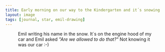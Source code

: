 ```yaml
---
title: Early morning on our way to the Kindergarten and it´s snowing
layout: image
tags: [journal, star, emil-drawing]
---
```

<figure>
<img src="/img/journal/IMG_0240.jpg" alt="">
<figcaption>Emil writing his name in the snow. It´s on the engine hood of my car and Emil asked <em>"Are we allowed to do that?"</em> Not knowing it was our car :-)</figcaption>
</figure>
